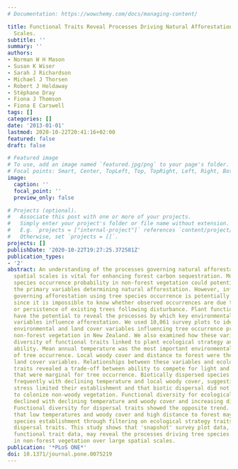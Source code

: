 ```yaml
---
# Documentation: https://wowchemy.com/docs/managing-content/

title: Functional Traits Reveal Processes Driving Natural Afforestation at Large Spatial
  Scales.
subtitle: ''
summary: ''
authors:
- Norman W H Mason
- Susan K Wiser
- Sarah J Richardson
- Michael J Thorsen
- Robert J Holdaway
- Stéphane Dray
- Fiona J Thomson
- Fiona E Carswell
tags: []
categories: []
date: '2013-01-01'
lastmod: 2020-10-22T20:41:16+02:00
featured: false
draft: false

# Featured image
# To use, add an image named `featured.jpg/png` to your page's folder.
# Focal points: Smart, Center, TopLeft, Top, TopRight, Left, Right, BottomLeft, Bottom, BottomRight.
image:
  caption: ''
  focal_point: ''
  preview_only: false

# Projects (optional).
#   Associate this post with one or more of your projects.
#   Simply enter your project's folder or file name without extension.
#   E.g. `projects = ["internal-project"]` references `content/project/deep-learning/index.md`.
#   Otherwise, set `projects = []`.
projects: []
publishDate: '2020-10-22T19:27:25.372581Z'
publication_types:
- '2'
abstract: An understanding of the processes governing natural afforestation over large
  spatial scales is vital for enhancing forest carbon sequestration. Models of tree
  species occurrence probability in non-forest vegetation could potentially identify
  the primary variables determining natural afforestation. However, inferring processes
  governing afforestation using tree species occurrence is potentially problematic,
  since it is impossible to know whether observed occurrences are due to recruitment
  or persistence of existing trees following disturbance. Plant functional traits
  have the potential to reveal the processes by which key environmental and land cover
  variables influence afforestation. We used 10,061 survey plots to identify the primary
  environmental and land cover variables influencing tree occurrence probability in
  non-forest vegetation in New Zealand. We also examined how these variables influenced
  diversity of functional traits linked to plant ecological strategy and dispersal
  ability. Mean annual temperature was the most important environmental predictor
  of tree occurrence. Local woody cover and distance to forest were the most important
  land cover variables. Relationships between these variables and ecological strategy
  traits revealed a trade-off between ability to compete for light and colonize sites
  that were marginal for tree occurrence. Biotically dispersed species occurred less
  frequently with declining temperature and local woody cover, suggesting that abiotic
  stress limited their establishment and that biotic dispersal did not increase ability
  to colonize non-woody vegetation. Functional diversity for ecological strategy traits
  declined with declining temperature and woody cover and increasing distance to forest.
  Functional diversity for dispersal traits showed the opposite trend. This suggests
  that low temperatures and woody cover and high distance to forest may limit tree
  species establishment through filtering on ecological strategy traits, but not on
  dispersal traits. This study shows that 'snapshot' survey plot data, combined with
  functional trait data, may reveal the processes driving tree species establishment
  in non-forest vegetation over large spatial scales.
publication: '*PLoS ONE*'
doi: 10.1371/journal.pone.0075219
---
```

